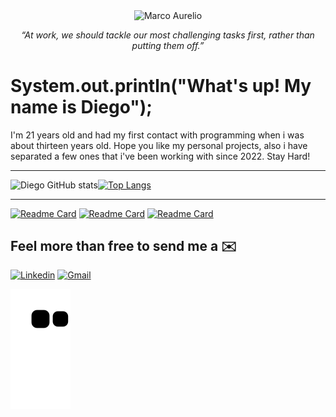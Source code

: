 
<p align="center">
  <img align="center" src="https://www.awebic.com/wp-content/uploads/2018/06/20180621-marco-aurelio.jpg" alt="Marco Aurelio">
  <br>
  <p align="center">
  <em>“At work, we should tackle our most challenging tasks first, rather than putting them off.”</em>
  </p>
</p>

<h1>System.out.println("What's up! My name is Diego");</h1>
<p> I'm 21 years old and had my first contact with programming when i was about thirteen years old. Hope you like my personal projects, also i have separated a few ones that i've been working with since 2022. Stay Hard!</p>

___

![Diego GitHub stats](https://github-readme-stats.vercel.app/api?username=diegotrevisancc&show_icons=true&theme=transparent&hide_border=true)[![Top Langs](https://github-readme-stats.vercel.app/api/top-langs/?username=diegotrevisancc&layout=compact)](https://github.com/anuraghazra/github-readme-stats)

____

[![Readme Card](https://github-readme-stats.vercel.app/api/pin/?username=diegotrevisancc&repo=starwars-react-webapp&hide_border=true)](https://github.com/diegotrevisancc/starwars-react-webapp)
[![Readme Card](https://github-readme-stats.vercel.app/api/pin/?username=diegotrevisancc&repo=the-python-game&hide_border=true)](https://github.com/diegotrevisancc/the-python-game)
[![Readme Card](https://github-readme-stats.vercel.app/api/pin/?username=diegotrevisancc&repo=Portfolio-Website&hide_border=true)](https://github.com/diegotrevisancc/Portfolio-Website)
 
 <h2> Feel more than free to send me a ✉️ </h2>
                                                                                                   
[![Linkedin](https://img.shields.io/badge/LinkedIn-0077B5?style=for-the-badge&logo=linkedin&logoColor=white)](https://www.linkedin.com/in/diego-trevisan-cc/)
[![Gmail](https://img.shields.io/badge/Gmail-D14836?style=for-the-badge&logo=gmail&logoColor=white)](mailto:diego.trevisan.cc@gmail.com)
 

![snake gif](https://github.com/diegotrevisancc/diegotrevisancc/blob/output/github-contribution-grid-snake.svg)
